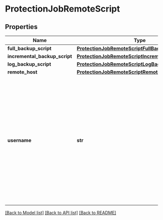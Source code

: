 # ProtectionJobRemoteScript

## Properties
Name | Type | Description | Notes
------------ | ------------- | ------------- | -------------
**full_backup_script** | [**ProtectionJobRemoteScriptFullBackupScript**](ProtectionJobRemoteScriptFullBackupScript.md) |  | [optional] 
**incremental_backup_script** | [**ProtectionJobRemoteScriptIncrementalBackupScript**](ProtectionJobRemoteScriptIncrementalBackupScript.md) |  | [optional] 
**log_backup_script** | [**ProtectionJobRemoteScriptLogBackupScript**](ProtectionJobRemoteScriptLogBackupScript.md) |  | [optional] 
**remote_host** | [**ProtectionJobRemoteScriptRemoteHost**](ProtectionJobRemoteScriptRemoteHost.md) |  | [optional] 
**username** | **str** | Specifies the username that will be used to login to the remote host. For host type &#39;kLinux&#39;, it is expected that user has setup the password-less access. So only username field is required. | [optional] 

[[Back to Model list]](../README.md#documentation-for-models) [[Back to API list]](../README.md#documentation-for-api-endpoints) [[Back to README]](../README.md)


